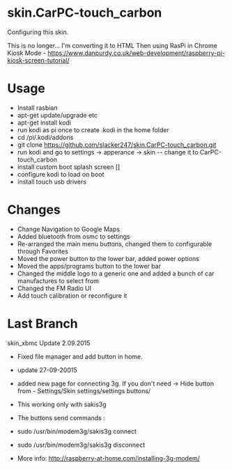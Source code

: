 
skin.CarPC-touch_carbon
=======================
Configuring this skin.

This is no longer...
I'm converting it to HTML
Then using RasPi in Chrome Kiosk Mode - https://www.danpurdy.co.uk/web-development/raspberry-pi-kiosk-screen-tutorial/

Usage
=======================
 - Install rasbian
 - apt-get update/upgrade etc
 - apt-get install kodi
 - run kodi as pi once to create .kodi in the home folder
 - cd /pi/.kodi/addons
 - git clone https://github.com/slacker247/skin.CarPC-touch_carbon.git
 - run kodi and go to settings -> apperance -> skin
 -- change it to CarPC-touch_carbon
 - install custom boot splash screen []
 - configure kodi to load on boot
 - install touch usb drivers

Changes
=======================
 - Change Navigation to Google Maps
 - Added bluetooth from osmc to settings
 - Re-arranged the main menu buttons, changed them to configurable through Favorites
 - Moved the power button to the lower bar, added power options
 - Moved the apps/programs button to the lower bar
 - Changed the middle logo to a generic one and added a bunch of car manufactures to select from
 - Changed the FM Radio UI
 - Add touch calibration or reconfigure it

Last Branch
=======================
skin_xbmc
Update 2.09.2015
- Fixed file manager and add button in home.

- update 27-09-20015
- added new page for connecting 3g. If you don't need -> Hide button from - Settings/Skin settings/settings buttons/
- This working only with sakis3g
- The buttons send commands :
- sudo /usr/bin/modem3g/sakis3g connect
- sudo /usr/bin/modem3g/sakis3g disconnect

- More info: http://raspberry-at-home.com/installing-3g-modem/

